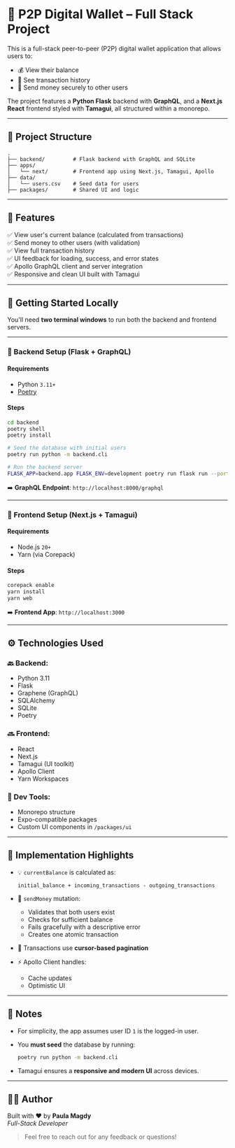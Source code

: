 # 💸 P2P Digital Wallet – Full Stack Project

This is a full-stack peer-to-peer (P2P) digital wallet application that allows users to:

- 💰 View their balance  
- 📜 See transaction history  
- 💸 Send money securely to other users

The project features a **Python Flask** backend with **GraphQL**, and a **Next.js React** frontend styled with **Tamagui**, all structured within a monorepo.

---

## 📁 Project Structure

```
.
├── backend/         # Flask backend with GraphQL and SQLite
├── apps/
│   └── next/        # Frontend app using Next.js, Tamagui, Apollo
├── data/
│   └── users.csv    # Seed data for users
├── packages/        # Shared UI and logic
```

---

## 🧪 Features

✅ View user's current balance (calculated from transactions)  
✅ Send money to other users (with validation)  
✅ View full transaction history  
✅ UI feedback for loading, success, and error states  
✅ Apollo GraphQL client and server integration  
✅ Responsive and clean UI built with Tamagui  

---

## 🚀 Getting Started Locally

You'll need **two terminal windows** to run both the backend and frontend servers.

---

### 🔧 Backend Setup (Flask + GraphQL)

#### Requirements

- Python `3.11+`  
- [Poetry](https://python-poetry.org/)

#### Steps

```bash
cd backend
poetry shell
poetry install

# Seed the database with initial users
poetry run python -m backend.cli

# Run the backend server
FLASK_APP=backend.app FLASK_ENV=development poetry run flask run --port 8000
```

➡️ **GraphQL Endpoint**: `http://localhost:8000/graphql`

---

### 🎨 Frontend Setup (Next.js + Tamagui)

#### Requirements

- Node.js `20+`  
- Yarn (via Corepack)

#### Steps

```bash
corepack enable
yarn install
yarn web
```

➡️ **Frontend App**: `http://localhost:3000`

---

## ⚙️ Technologies Used

### 🔙 Backend:

- Python 3.11  
- Flask  
- Graphene (GraphQL)  
- SQLAlchemy  
- SQLite  
- Poetry  

### 🔜 Frontend:

- React  
- Next.js  
- Tamagui (UI toolkit)  
- Apollo Client  
- Yarn Workspaces  

### 🧰 Dev Tools:

- Monorepo structure  
- Expo-compatible packages  
- Custom UI components in `/packages/ui`

---

## 🧠 Implementation Highlights

- 💡 `currentBalance` is calculated as:

  ```
  initial_balance + incoming_transactions - outgoing_transactions
  ```

- 🔁 `sendMoney` mutation:
  - Validates that both users exist
  - Checks for sufficient balance
  - Fails gracefully with a descriptive error
  - Creates one atomic transaction

- 📜 Transactions use **cursor-based pagination**  
- ⚡ Apollo Client handles:
  - Cache updates  
  - Optimistic UI  

---

## 💬 Notes

- For simplicity, the app assumes user ID `1` is the logged-in user.  
- You **must seed** the database by running:

  ```bash
  poetry run python -m backend.cli
  ```

- Tamagui ensures a **responsive and modern UI** across devices.

---

## 👩‍💻 Author

Built with ❤️ by **Paula Magdy**  
_Full-Stack Developer_

> Feel free to reach out for any feedback or questions!
